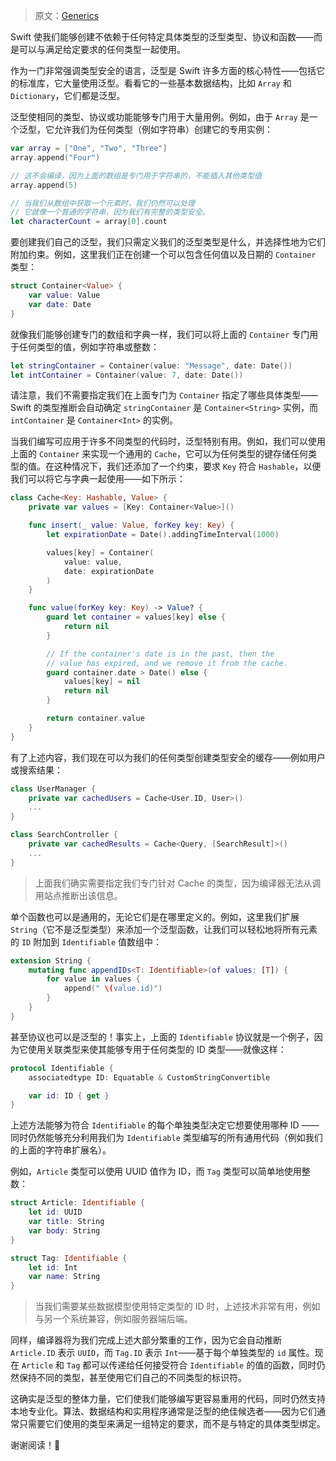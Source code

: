 > 原文：[Generics](https://www.swiftbysundell.com/basics/generics/)



Swift 使我们能够创建不依赖于任何特定具体类型的泛型类型、协议和函数——而是可以与满足给定要求的任何类型一起使用。

作为一门非常强调类型安全的语言，泛型是 Swift 许多方面的核心特性——包括它的标准库，它大量使用泛型。看看它的一些基本数据结构，比如 `Array` 和 `Dictionary`，它们都是泛型。

泛型使相同的类型、协议或功能能够专门用于大量用例。例如，由于 `Array` 是一个泛型，它允许我们为任何类型（例如字符串）创建它的专用实例：

```swift
var array = ["One", "Two", "Three"]
array.append("Four")

// 这不会编译，因为上面的数组是专门用于字符串的，不能插入其他类型值
array.append(5)

// 当我们从数组中获取一个元素时，我们仍然可以处理
// 它就像一个普通的字符串，因为我们有完整的类型安全。
let characterCount = array[0].count
```

要创建我们自己的泛型，我们只需定义我们的泛型类型是什么，并选择性地为它们附加约束。例如，这里我们正在创建一个可以包含任何值以及日期的 `Container` 类型：

```swift
struct Container<Value> {
    var value: Value
    var date: Date
}
```

就像我们能够创建专门的数组和字典一样，我们可以将上面的 `Container` 专门用于任何类型的值，例如字符串或整数：

```swift
let stringContainer = Container(value: "Message", date: Date())
let intContainer = Container(value: 7, date: Date())
```

请注意，我们不需要指定我们在上面专门为 `Container` 指定了哪些具体类型——Swift 的类型推断会自动确定 `stringContainer` 是 `Container<String>` 实例，而 `intContainer` 是 `Container<Int>` 的实例。

当我们编写可应用于许多不同类型的代码时，泛型特别有用。例如，我们可以使用上面的 `Container` 来实现一个通用的 `Cache`，它可以为任何类型的键存储任何类型的值。在这种情况下，我们还添加了一个约束，要求 `Key` 符合 `Hashable`，以便我们可以将它与字典一起使用——如下所示：

```swift
class Cache<Key: Hashable, Value> {
    private var values = [Key: Container<Value>]()

    func insert(_ value: Value, forKey key: Key) {
        let expirationDate = Date().addingTimeInterval(1000)

        values[key] = Container(
            value: value,
            date: expirationDate
        )
    }

    func value(forKey key: Key) -> Value? {
        guard let container = values[key] else {
            return nil
        }

        // If the container's date is in the past, then the
        // value has expired, and we remove it from the cache.
        guard container.date > Date() else {
            values[key] = nil
            return nil
        }

        return container.value
    }
}
```

有了上述内容，我们现在可以为我们的任何类型创建类型安全的缓存——例如用户或搜索结果：

```swift
class UserManager {
    private var cachedUsers = Cache<User.ID, User>()
    ...
}

class SearchController {
    private var cachedResults = Cache<Query, [SearchResult]>() 
    ...
}
```

> 上面我们确实需要指定我们专门针对 Cache 的类型，因为编译器无法从调用站点推断出该信息。

单个函数也可以是通用的，无论它们是在哪里定义的。例如，这里我们扩展 `String`（它不是泛型类型）来添加一个泛型函数，让我们可以轻松地将所有元素的 `ID` 附加到 `Identifiable` 值数组中：

```swift
extension String {
    mutating func appendIDs<T: Identifiable>(of values: [T]) {
        for value in values {
            append(" \(value.id)")
        }
    }
}
```

甚至协议也可以是泛型的！事实上，上面的 `Identifiable` 协议就是一个例子，因为它使用关联类型来使其能够专用于任何类型的 ID 类型——就像这样：

```swift
protocol Identifiable {
    associatedtype ID: Equatable & CustomStringConvertible

    var id: ID { get }
}
```

上述方法能够为符合 `Identifiable` 的每个单独类型决定它想要使用哪种 ID ——同时仍然能够充分利用我们为 `Identifiable` 类型编写的所有通用代码（例如我们的上面的字符串扩展名）。

例如，`Article` 类型可以使用 UUID 值作为 ID，而 `Tag` 类型可以简单地使用整数：

```swift
struct Article: Identifiable {
    let id: UUID
    var title: String
    var body: String
}

struct Tag: Identifiable {
    let id: Int
    var name: String
}
```

> 当我们需要某些数据模型使用特定类型的 ID 时，上述技术非常有用，例如与另一个系统兼容，例如服务器端后端。

同样，编译器将为我们完成上述大部分繁重的工作，因为它会自动推断 `Article.ID` 表示 `UUID`，而 `Tag.ID` 表示 `Int`——基于每个单独类型的 `id` 属性。现在 `Article` 和 `Tag` 都可以传递给任何接受符合 `Identifiable` 的值的函数，同时仍然保持不同的类型，甚至使用它们自己的不同类型的标识符。

这确实是泛型的整体力量，它们使我们能够编写更容易重用的代码，同时仍然支持本地专业化。算法、数据结构和实用程序通常是泛型的绝佳候选者——因为它们通常只需要它们使用的类型来满足一组特定的要求，而不是与特定的具体类型绑定。

谢谢阅读！🚀



